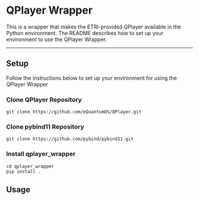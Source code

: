 # QPlayer Wrapper

This is a wrapper that makes the ETRI-provided QPlayer available in the Python environment.
The README describes how to set up your environment to use the QPlayer Wrapper.

---------------
## Setup

Follow the instructions below to set up your environment for using the QPlayer Wrapper

### Clone QPlayer Repository
```bach
git clone https://github.com/eQuantumOS/QPlayer.git
```

### Clone pybind11 Repository
```bach
git clone https://github.com/pybind/pybind11.git
```

### Install qplayer_wrapper
```bach
cd qplayer_wrapper
pip install .
```

## Usage

